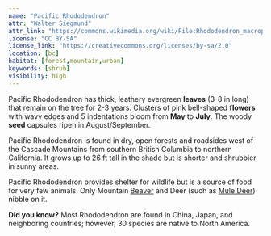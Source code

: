 ```yaml
---
name: "Pacific Rhododendron"
attr: "Walter Siegmund"
attr_link: "https://commons.wikimedia.org/wiki/File:Rhododendron_macrophyllum_4861.JPG"
license: "CC BY-SA"
license_link: "https://creativecommons.org/licenses/by-sa/2.0"
location: [bc]
habitat: [forest,mountain,urban]
keywords: [shrub]
visibility: high
---
```

Pacific Rhododendron has thick, leathery evergreen **leaves** (3-8 in long) that remain on the tree for 2-3 years. Clusters of pink bell-shaped **flowers** with wavy edges and 5 indentations bloom from **May** to **July**. The woody **seed** capsules ripen in August/September. 

Pacific Rhododendron is found in dry, open forests and roadsides west of the Cascade Mountains from southern British Columbia to northern California. It grows up to 26 ft tall in the shade but is shorter and shrubbier in sunny areas.

Pacific Rhododendron provides shelter for wildlife but is a source of food for very few animals. Only Mountain [Beaver](/animals/beaver/) and Deer (such as [Mule Deer](/animals/muledeer/)) nibble on it.

**Did you know?** Most Rhododendron are found in China, Japan, and neighboring countries; however, 30 species are native to North America.
